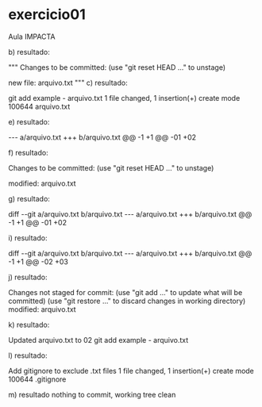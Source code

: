 # exercicio01
Aula IMPACTA

b) resultado:

"""
Changes to be committed:
  (use "git reset HEAD <file>..." to unstage)

  new file:   arquivo.txt
"""
c) resultado:

 git add example - arquivo.txt
 1 file changed, 1 insertion(+)
 create mode 100644 arquivo.txt

e) resultado:

--- a/arquivo.txt
+++ b/arquivo.txt
@@ -1 +1 @@
-01
+02

f) resultado:

Changes to be committed:
  (use "git reset HEAD <file>..." to unstage)

  modified:   arquivo.txt

g) resultado:

diff --git a/arquivo.txt b/arquivo.txt
--- a/arquivo.txt
+++ b/arquivo.txt
@@ -1 +1 @@
-01
+02


i) resultado:

diff --git a/arquivo.txt b/arquivo.txt
--- a/arquivo.txt
+++ b/arquivo.txt
@@ -1 +1 @@
-02
+03

j) resultado:

Changes not staged for commit:
  (use "git add <file>..." to update what will be committed)
  (use "git restore <file>..." to discard changes in working directory)
    modified:   arquivo.txt

k) resultado:

Updated arquivo.txt to 02
git add example - arquivo.txt

l) resultado:

Add gitignore to exclude .txt files
 1 file changed, 1 insertion(+)
 create mode 100644 .gitignore

m) resultado
nothing to commit, working tree clean
